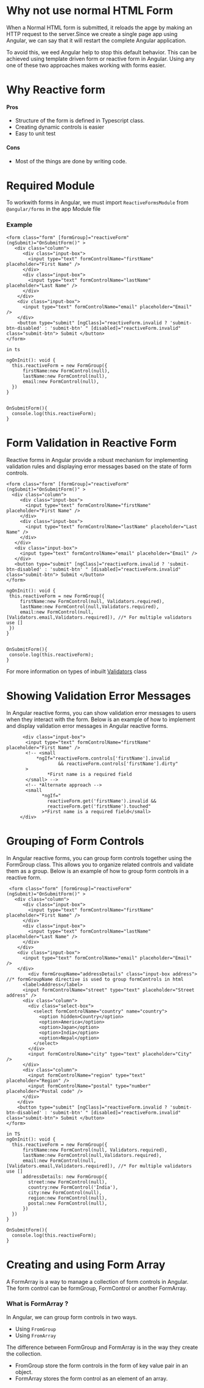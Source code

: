# Why not use normal HTML Form
When a Normal HTML form is submitted, it reloads the apge by making an HTTP request to the server.Since we create a single page app using Angular, we can say that it will restart the complete Angular application.

To avoid this, we eed Angular help to stop this default behavior. This can be achieved using template driven form or reactive form in Angular. Using any one of these two approaches makes working with forms easier.

# Why Reactive form 
#### Pros
- Structure of the form is defined in Typescript class.
- Creating dynamic controls is easier 
- Easy to unit test
#### Cons
- Most of the things are done by writing code.

# Required Module
To workwith forms in Angular, we must import `ReactiveFormsModule` from `@angular/forms` in the app Module file

### Example
```
<form class="form" [formGroup]="reactiveForm" (ngSubmit)="OnSubmitForm()" >
   <div class="column">
      <div class="input-box">
        <input type="text" formControlName="firstName" placeholder="First Name" />
      </div>
      <div class="input-box">
        <input type="text" formControlName="lastName" placeholder="Last Name" />
      </div>
    </div>    
    <div class="input-box">
      <input type="text" formControlName="email" placeholder="Email" />
    </div>
    <button type="submit" [ngClass]="reactiveForm.invalid ? 'submit-btn-disabled' : 'submit-btn' " [disabled]="reactiveForm.invalid" class="submit-btn"> Submit </button>
</form>

in ts

ngOnInit(): void {
  this.reactiveForm = new FormGroup({
      firstName:new FormControl(null),
      lastName:new FormControl(null),
      email:new FormControl(null),
  })
}


OnSubmitForm(){
  console.log(this.reactiveForm);  
}

```

# Form Validation in Reactive Form
 Reactive forms in Angular provide a robust mechanism for implementing validation rules and displaying error messages based on the state of form controls.
 ```
 <form class="form" [formGroup]="reactiveForm" (ngSubmit)="OnSubmitForm()" >
   <div class="column">
      <div class="input-box">
        <input type="text" formControlName="firstName" placeholder="First Name" />
      </div>
      <div class="input-box">
        <input type="text" formControlName="lastName" placeholder="Last Name" />
      </div>
    </div>    
    <div class="input-box">
      <input type="text" formControlName="email" placeholder="Email" />
    </div>
    <button type="submit" [ngClass]="reactiveForm.invalid ? 'submit-btn-disabled' : 'submit-btn' " [disabled]="reactiveForm.invalid" class="submit-btn"> Submit </button>
</form>

ngOnInit(): void {
  this.reactiveForm = new FormGroup({
      firstName:new FormControl(null, Validators.required),
      lastName:new FormControl(null,Validators.required),
      email:new FormControl(null,[Validators.email,Validators.required]), //* For multiple validators use []
  })
}


OnSubmitForm(){
  console.log(this.reactiveForm);  
}
 ```

 For more information on types of inbuilt 
 [Validators](https://angular.io/api/forms/Validators) class
 

 # Showing Validation Error Messages
In Angular reactive forms, you can show validation error messages to users when they interact with the form. Below is an example of how to implement and display validation error messages in Angular reactive forms.

 ```
       <div class="input-box">
        <input type="text" formControlName="firstName" placeholder="First Name" />
        <!-- <small 
            *ngIf="reactiveForm.controls['firstName'].invalid 
                    && reactiveForm.controls['firstName'].dirty"            
        >
                *First name is a required field
        </small> -->
        <!-- *Alternate approach -->
        <small 
              *ngIf="
                reactiveForm.get('firstName').invalid &&
                reactiveForm.get('firstName').touched"
              >*First name is a required field</small>
      </div>
 ```

 # Grouping of Form Controls

In Angular reactive forms, you can group form controls together using the FormGroup class. This allows you to organize related controls and validate them as a group. Below is an example of how to group form controls in a reactive form.

```
 <form class="form" [formGroup]="reactiveForm" (ngSubmit)="OnSubmitForm()" >
   <div class="column">
      <div class="input-box">
        <input type="text" formControlName="firstName" placeholder="First Name" />
      </div>
      <div class="input-box">
        <input type="text" formControlName="lastName" placeholder="Last Name" />
      </div>
    </div>    
    <div class="input-box">
      <input type="text" formControlName="email" placeholder="Email" />
    </div>
        <div formGroupName="addressDetails" class="input-box address"> //* formGroupName directive is used to group formControls in html
      <label>Address</label>
      <input formControlName="street" type="text" placeholder="Street address" />
      <div class="column">
        <div class="select-box">
          <select formControlName="country" name="country">
            <option hidden>Country</option>
            <option>America</option>
            <option>Japan</option>
            <option>India</option>
            <option>Nepal</option>
          </select>
        </div>
        <input formControlName="city" type="text" placeholder="City" />
      </div>
      <div class="column">
        <input formControlName="region" type="text" placeholder="Region" />
        <input formControlName="postal" type="number" placeholder="Postal code" />
      </div>
    </div>
    <button type="submit" [ngClass]="reactiveForm.invalid ? 'submit-btn-disabled' : 'submit-btn' " [disabled]="reactiveForm.invalid" class="submit-btn"> Submit </button>
</form>

in TS
ngOnInit(): void {
  this.reactiveForm = new FormGroup({
      firstName:new FormControl(null, Validators.required),
      lastName:new FormControl(null,Validators.required),
      email:new FormControl(null,[Validators.email,Validators.required]), //* For multiple validators use []
      addressDetails: new FormGroup({
        street:new FormControl(null),
        country:new FormControl('India'),
        city:new FormControl(null),
        region:new FormControl(null),
        postal:new FormControl(null),
      })
  })
}

OnSubmitForm(){
  console.log(this.reactiveForm);  
}

```

# Creating and using Form Array
A FormArray is a way to manage a collection of form controls in Angular. The form control can be formGroup, FormControl or another FormArray.

### What is FormArray ?
In Angular, we can group form controls in two ways.
- Using `FromGroup`
- Using `FromArray`

The difference between FormGroup and FormArray is in the way they create the collection.
- FromGroup store the form controls in the form of key value pair in an object.
- FormArray stores the form control as an element of an array.
  
